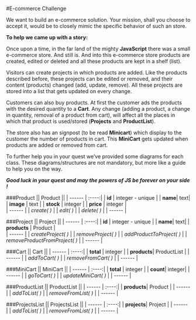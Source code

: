 #E-commerce Challenge

We want to build an e-commerce solution. Your mission, shall you choose to accept it, would be to closely mimic the specific behavior of such an store.

**To help we came up with a story:**

Once upon a time, in the far land of the mighty **JavaScript** there was a small e-commerce store. And still is. And into this e-commerce store products are created, edited or deleted and all these products are kept in a shelf (list).

Visitors can create projects in which products are added. Like the products described before, these projects can be edited or removed, and their content (products) changed (add, update, remove).
All these projects are stored into a list that gets updated on every change.

Customers can also buy products.
At first the customer ads the products with the desired quantity  to a **Cart**. Any change (adding a product, a change in quantity, removal of a product from cart), will affect all the places in which that product is used/stored (**Projects** and **ProductList**).

The store also has an signpost (to be read **Minicart**) which display to the customer the number of products in cart. This **MiniCart** gets updated when products are added or removed from cart.

To further help you in your quest we’ve provided some diagrams for each class. These diagrams/structures are not mandatory, but more like a guide to help you on the way.

**_Good luck in your quest and may the powers of JS be forever on your side !_**

###Product
|| Product ||
| ------ | :----:|
| **id** | integer - unique |
| **name**| text|
| **image** | text |
| **stock** | integer |
| **price** | integer |   
| ------ |
| *create( )* |
| *edit( )* |
| *delete( )* |
| ------ |

###Project
|| Project  ||
| ------ | :----:|
| **id** | integer - unique |
| **name**| text|
| **products** | Product |  
| ------ |
| *createProject( )* |
| *removeProject( )* |
| *addProductToProject( )* |
| *removeProductFromProject( )* |
| ------ |


###Cart
|| Cart  ||
| ------ | :----:|
| **total** | integer |
| **products**| ProductList |
| ------ |
| *addToCart( )* |
| *removeFromCart( )* |
| ------ |

###MiniCart
|| MiniCart  ||
| ------ | :----:|
| **total** | integer |
| **count**| integer|
| ------ |
| *goToCart( )* |
| *updateMiniCart( )* |
| ------ |


###ProductList
|| ProductList  ||
| ------ | :----:|
| **products**| Product |
| ------ |
| *addToList( )* |
| *removeFromList( )* |
| ------ |

###ProjectsList
|| ProjectsList  ||
| ------ | :----:|
| **projects**| Project |
| ------ |
| *addToList( )* |
| *removeFromList( )* |
| ------ |
